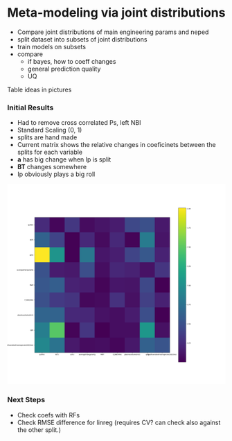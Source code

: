 # Meta-modeling via joint distributions

- Compare joint distributions of main engineering params and neped
- split dataset into subsets of joint distributions
- train models on subsets
- compare
	- if bayes, how to coeff changes
	- general prediction quality
	- UQ

Table ideas in pictures

### Initial Results

- Had to remove cross correlated Ps, left NBI
- Standard Scaling (0, 1)
- splits are hand made
- Current matrix shows the relative changes in coeficinets between the splits for each variable
- **a** has big change when Ip is split
- **BT** changes somewhere
- Ip obviously plays a big roll

![initial results](joint-dist-results-20-06-21.png)

### Next Steps

- Check coefs with RFs
- Check RMSE difference for linreg (requires CV? can check also against the other split.)
